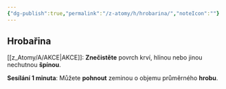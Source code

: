 ```yaml
---
{"dg-publish":true,"permalink":"/z-atomy/h/hrobarina/","noteIcon":""}
---
```


## Hrobařina 

[[z_Atomy/A/AKCE\|AKCE]]: **Znečistěte** povrch krví, hlínou nebo jinou nechutnou **špínou**.

**Sesílání 1 minuta**: Můžete **pohnout** zeminou o objemu průměrného **hrobu**.